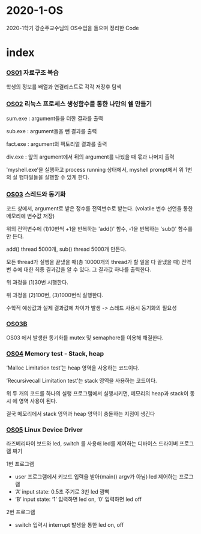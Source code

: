 # 2020-1-OS
2020-1학기 강순주교수님의 OS수업을 들으며 정리한 Code


# index

### [OS01](https://github.com/MinkiJo/2020_1_OS/tree/main/OS01) 자료구조 복습

학생의 정보를 배열과 연결리스트로 각각 저장후 탐색

### [OS02](https://github.com/MinkiJo/2020_1_OS/tree/main/OS02) 리눅스 프로세스 생성함수를 통한 나만의 쉘 만들기

sum.exe : argument들을 더한 결과를 출력

sub.exe : argument들을 뺀 결과를 출력 

fact.exe : argument의 팩토리얼 결과를 출력 

div.exe : 앞의 argument에서 뒤의 argument를 나눴을 때 몫과 나머지 출력

'myshell.exe’을 실행하고 process running 상태에서, myshell prompt에서 위 1번의 실
행파일들을 실행할 수 있게 한다.

### [OS03](https://github.com/MinkiJo/2020_1_OS/tree/main/OS03) 스레드와 동기화

코드 상에서, argument로 받은 정수를 전역변수로 받는다.
(volatile 변수 선언을 통한 메모리에 변수값 저장)

위의 전역변수에 (1)10번씩 +1을 반복하는 'add()' 함수, -1을 반복하는 'sub()' 함수를 만
든다.

add() thread 5000개, sub() thread 5000개 만든다.

모든 thread가 실행을 끝냈을 때(총 10000개의 thread가 할 일을 다 끝냈을 때) 전역변
수에 대한 최종 결과값을 알 수 있다. 그 결과값 하나를 출력한다.

위 과정을 (1)30번 시행한다. 

위 과정을 (2)100번, (3)1000번씩 실행한다.

수학적 예상값과 실제 결과값에 차이가 발생 -> 스레드 사용시 동기화의 필요성

### [OS03B](https://github.com/MinkiJo/2020_1_OS/tree/main/OS03B)
OS03 에서 발생한 동기화를 mutex 및 semaphore를 이용해 해결한다.

### [OS04](https://github.com/MinkiJo/2020_1_OS/tree/main/OS04) Memory test - Stack, heap

‘Malloc Limitation test’는 heap 영역을 사용하는 코드이다.

‘Recursivecall Limitation test’는 stack 영역을 사용하는 코드이다.

위 두 개의 코드를 하나의 실행 프로그램에서 실행시키면, 메모리의 heap과 stack이 동시
에 영역 사용이 된다.

결국 메모리에서 stack 영역과 heap 영역이 충돌하는 지점이 생긴다

### [OS05](https://github.com/MinkiJo/2020_1_OS/tree/main/OS05) Linux Device Driver

라즈베리파이 보드와 led, switch 를 사용해 led를 제어하는 디바이스 드라이버 프로그램 짜기

1번 프로그램

- user 프로그램에서 키보드 입력을 받아(main() argv가 아님) led 제어하는 프로그램
- ‘A’ input state: 0.5초 주기로 3번 led 깜빡
- ‘B’ input state: ‘1’ 입력하면 led on, ‘0’ 입력하면 led off

2번 프로그램

- switch 입력시 interrupt 발생을 통한 led on, off
